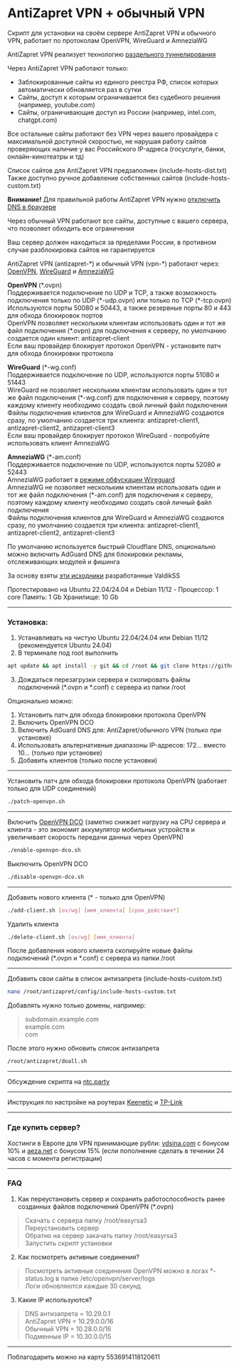 # AntiZapret VPN + обычный VPN

Скрипт для установки на своём сервере AntiZapret VPN и обычного VPN, работает по протоколам OpenVPN, WireGuard и AmneziaWG

AntiZapret VPN реализует технологию [раздельного туннелирования](https://encyclopedia.kaspersky.ru/glossary/split-tunneling)

Через AntiZapret VPN работают только:
- Заблокированные сайты из единого реестра РФ, список которых автоматически обновляется раз в сутки
- Сайты, доступ к которым ограничивается без судебного решения (например, youtube.com)
- Сайты, ограничивающие доступ из России (например, intel.com, chatgpt.com)

Все остальные сайты работают без VPN через вашего провайдера с максимальной доступной скоростью, не нарушая работу сайтов проверяющих наличие у вас Российского IP-адреса (госуслуги, банки, онлайн-кинотеатры и тд)

Список сайтов для AntiZapret VPN предзаполнен (include-hosts-dist.txt)\
Также доступно ручное добавление собственных сайтов (include-hosts-custom.txt)

**Внимание!** Для правильной работы AntiZapret VPN нужно [отключить DNS в браузере](https://www.google.ru/search?q=отключить+DNS+в+браузере)

Через обычный VPN работают все сайты, доступные с вашего сервера, что позволяет обходить все ограничения

Ваш сервер должен находиться за пределами России, в противном случае разблокировка сайтов не гарантируется

AntiZapret VPN (antizapret-\*) и обычный VPN (vpn-\*) работают через: [OpenVPN](https://openvpn.net/client), [WireGuard](https://www.wireguard.com/install) и [AmneziaWG](https://github.com/amnezia-vpn/amneziawg-windows-client/releases)

**OpenVPN** (\*.ovpn)\
Поддерживается подключение по UDP и TCP, а также возможность подключения только по UDP (\*-udp.ovpn) или только по TCP (\*-tcp.ovpn)\
Используются порты 50080 и 50443, а также резервные порты 80 и 443 для обхода блокировок портов\
OpenVPN позволяет нескольким клиентам использовать один и тот же файл подключения (\*.ovpn) для подключения к серверу, по умолчанию создается один клиент: antizapret-client\
Если ваш провайдер блокирует протокол OpenVPN - установите патч для обхода блокировки протокола

**WireGuard** (\*-wg.conf)\
Поддерживается подключение по UDP, используются порты 51080 и 51443\
WireGuard не позволяет нескольким клиентам использовать один и тот же файл подключения (\*-wg.conf) для подключения к серверу, поэтому каждому клиенту необходимо создать свой личный файл подключения\
Файлы подключения клиентов для WireGuard и AmneziaWG создаются сразу, по умолчанию создается три клиента: antizapret-client1, antizapret-client2, antizapret-client3\
Если ваш провайдер блокирует протокол WireGuard - попробуйте использовать клиент AmneziaWG

**AmneziaWG** (\*-am.conf)\
Поддерживается подключение по UDP, используются порты 52080 и 52443\
AmneziaWG работает в [режиме обфускации Wireguard](https://habr.com/ru/companies/amnezia/articles/807539)\
AmneziaWG не позволяет нескольким клиентам использовать один и тот же файл подключения (\*-am.conf) для подключения к серверу, поэтому каждому клиенту необходимо создать свой личный файл подключения\
Файлы подключения клиентов для WireGuard и AmneziaWG создаются сразу, по умолчанию создается три клиента: antizapret-client1, antizapret-client2, antizapret-client3

По умолчанию используется быстрый Cloudflare DNS, опционально можно включить AdGuard DNS для блокировки рекламы, отслеживающих модулей и фишинга

За основу взяты [эти исходники](https://bitbucket.org/anticensority/antizapret-vpn-container/src/master) разработанные ValdikSS

Протестировано на Ubuntu 22.04/24.04 и Debian 11/12 - Процессор: 1 core Память: 1 Gb Хранилище: 10 Gb
***
### Установка:
1. Устанавливать на чистую Ubuntu 22.04/24.04 или Debian 11/12 (рекомендуется Ubuntu 24.04)
2. В терминале под root выполнить
```sh
apt update && apt install -y git && cd /root && git clone https://github.com/GubernievS/AntiZapret-VPN.git tmp && chmod +x tmp/setup.sh && tmp/setup.sh
```
3. Дождаться перезагрузки сервера и скопировать файлы подключений (*.ovpn и *.conf) с сервера из папки /root

Опционально можно:
1. Установить патч для обхода блокировки протокола OpenVPN
2. Включить OpenVPN DCO
3. Включить AdGuard DNS для: AntiZapret/обычного VPN (только при установке)
4. Использовать альтернативные диапазоны IP-адресов: 172... вместо 10... (только при установке)
5. Добавить клиентов (только после установки)
***
Установить патч для обхода блокировки протокола OpenVPN (работает только для UDP соединений)
```sh
./patch-openvpn.sh
```
***
Включить [OpenVPN DCO](https://community.openvpn.net/openvpn/wiki/DataChannelOffload) (заметно снижает нагрузку на CPU сервера и клиента - это экономит аккумулятор мобильных устройств и увеличивает скорость передачи данных через OpenVPN)
```sh
./enable-openvpn-dco.sh
```
Выключить OpenVPN DCO
```sh
./disable-openvpn-dco.sh
```
***
Добавить нового клиента (* - только для OpenVPN)
```sh
./add-client.sh [ov/wg] [имя_клиента] [срок_действия*]
```
Удалить клиента
```sh
./delete-client.sh [ov/wg] [имя_клиента]
```
После добавления нового клиента скопируйте новые файлы подключений (*.ovpn и *.conf) с сервера из папки /root
***
Добавить свои сайты в список антизапрета (include-hosts-custom.txt)
```sh
nano /root/antizapret/config/include-hosts-custom.txt
```
Добавлять нужно только домены, например:
>subdomain.example.com\
example.com\
com

После этого нужно обновить список антизапрета
```sh
/root/antizapret/doall.sh
```
***
Обсуждение скрипта на [ntc.party](https://ntc.party/t/9270)
***
Инструкция по настройке на роутерах [Keenetic](./Keenetic.md) и [TP-Link](./TP-Link.md)
***
### Где купить сервер?
Хостинги в Европе для VPN принимающие рубли: [vdsina.com](https://www.vdsina.com/?partner=9br77jaat2) с бонусом 10% и [aeza.net](https://aeza.net/?ref=529527) с бонусом 15% (если пополнение сделать в течении 24 часов с момента регистрации)
***
### FAQ
1. Как переустановить сервер и сохранить работоспособность ранее созданных файлов подключений OpenVPN (\*.ovpn)
> Скачать с сервера папку /root/easyrsa3\
Переустановить сервер\
Обратно на сервер закачать папку /root/easyrsa3\
Запустить скрипт установки

2. Как посмотреть активные соединения?

> Посмотреть активные соединения OpenVPN можно в логах \*-status.log в папке /etc/openvpn/server/logs\
Логи обновляются каждые 30 секунд

3. Какие IP используются?

> DNS антизапрета = 10.29.0.1\
AntiZapret VPN = 10.29.0.0/16\
Обычный VPN = 10.28.0.0/16\
Подменные IP = 10.30.0.0/15
***
Поблагодарить можно на карту 5536914118120611
